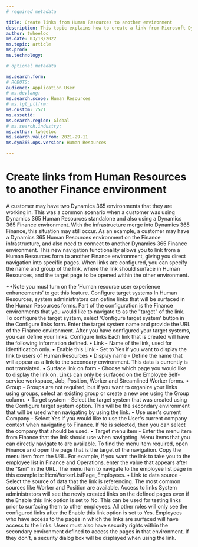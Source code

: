 ```yaml
---
# required metadata

title: Create links from Human Resources to another environment
description: This topic explains how to create a link from Microsoft Dynamics 365 Human Resources to another Dynamics 365 environment.
author: twheeloc
ms.date: 03/18/2022
ms.topic: article
ms.prod: 
ms.technology: 

# optional metadata

ms.search.form: 
# ROBOTS: 
audience: Application User
# ms.devlang: 
ms.search.scope: Human Resources
# ms.tgt_pltfrm: 
ms.custom: 7521
ms.assetid: 
ms.search.region: Global
# ms.search.industry: 
ms.author: twheeloc
ms.search.validFrom: 2021-29-11
ms.dyn365.ops.version: Human Resources

---
```


# Create links from Human Resources to another Finance environment

A customer may have two Dynamics 365 environments that they are working in. This was a common scenario when a customer was using Dynamics 365 Human Resources 
standalone and also using a Dynamics 365 Finance environment. With the infrastructure merge into Dynamics 365 Finance, this situation may still occur. As an example, 
a customer may have a Dynamics 365 Human Resources environment on the Finance infrastructure, and also need to connect to another Dynamics 365 Finance environment.
This new navigation functionality allows you to link from a Human Resources form to another Finance environment, giving you direct navigation into specific pages. 
When links are configured, you can specify the name and group of the link, where the link should surface in Human Resources, and the target page to be opened within 
the other environment.

**Note you must turn on the ‘Human resource user experience enhancements’ to get this feature.
Configure target systems
In Human Resources, system administrators can define links that will be surfaced in the Human Resources forms. Part of the configuration is the Finance environments that you would like to navigate to as the "target" of the link.  To configure the target system, select ‘Configure target system’ button in the Configure links form.  Enter the target system name and provide the URL of the Finance environment. After you have configured your target systems, you can define your links.
Configure links
Each link that is created will have the following information defined.
•	Link - Name of the link, used for identification only.
•	Enable this Link - Set to Yes if you want to display the link to users of Human Resources
•	Display name - Define the name that will appear as a link to the secondary environment. This data is currently is not translated.
•	Surface link on form - Choose which page you would like to display the link on.  Links can only be surfaced on the Employee Self-service workspace, Job, Position, Worker and Streamlined Worker forms.
•	Group - Groups are not required, but if you want to organize your links using groups, select an existing group or create a new one using the Group column.
•	Target system - Select the target system that was created using the Configure target system option. This will be the secondary environment that will be used when navigating by using the link.
•	Use user's current Company - Select Yes if you would like to use the User's current company context when navigating to Finance. If No is selected, then you can select the company that should be used.
•	Target menu item - Enter the menu item from Finance that the link should use when navigating. Menu items that you can directly navigate to are available. To find the menu item required, open Finance and open the page that is the target of the navigation. Copy the menu item from the URL. For example, if you want the link to take you to the employee list in Finance and Operations, enter the value that appears after the "&mi" in the URL. The menu item to navigate to the employee list page in this example is: HcmWorkerListPage_Employees.
•	Link to data source - Select the source of data that the link is referencing. The most common sources like Worker and Position are available.
Access to links
System administrators will see the newly created links on the defined pages even if the Enable this link option is set to No. This can be used for testing links prior to surfacing them to other employees. All other roles will only see the configured links after the Enable this link option is set to Yes. Employees who have access to the pages in which the links are surfaced will have access to the links.
Users must also have security rights within the secondary environment defined to access the pages in that environment. If they don't, a security dialog box will be displayed when using the link.

